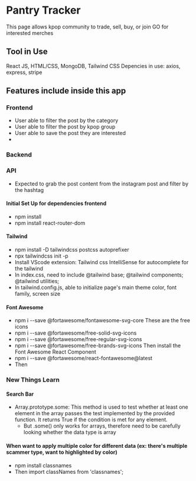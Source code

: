 # Pantry Tracker

This page allows kpop community to trade, sell, buy, or join GO for interested merches

## Tool in Use

React JS, HTML/CSS, MongoDB, Tailwind CSS
Depencies in use: axios, express, stripe

## Features include inside this app

### Frontend

- User able to filter the post by the category
- User able to filter the post by kpop group
- User able to save the post they are interested
-

### Backend

### API

- Expected to grab the post content from the instagram post and filter by the hashtag

#### Initial Set Up for dependencies frontend

- npm install
- npm install react-router-dom

#### Tailwind

- npm install -D tailwindcss postcss autoprefixer
- npx tailwindcss init -p
- Install VScode extension: Tailwind css IntelliSense for autocomplete for the tailwind
- In index.css, need to include @tailwind base; @tailwind components; @tailwind utilities;
- In tailwind.config.js, able to initialize page's main theme color, font family, screen size

#### Font Awesome

- npm i --save @fortawesome/fontawesome-svg-core
  These are the free icons
- npm i --save @fortawesome/free-solid-svg-icons
- npm i --save @fortawesome/free-regular-svg-icons
- npm i --save @fortawesome/free-brands-svg-icons
  Then install the Font Awesome React Component
- npm i --save @fortawesome/react-fontawesome@latest
- Then

### New Things Learn

#### Search Bar

- Array.prototype.some: This method is used to test whether at least one element in the array passes the test implemented by the provided function. It returns True if the condition is met for any element.
  - But .some() only works for arrays, therefore need to be carefully looking whether the data type is array

#### When want to apply multiple color for different data (ex: there's multiple scammer type, want to highlighted by color)

- npm install classnames
- Then import classNames from 'classnames';
